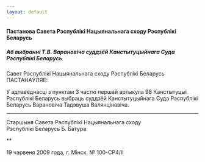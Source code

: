 ```yaml
---
layout: default
---
```


#### Пастанова Савета Рэспублікі Нацыянальнага сходу Рэспублікі Беларусь

##### Аб выбранні Т.В. Варановіча суддзёй Канстытуцыйнага Суда Рэспублікі Беларусь

Савет Рэспублікі Нацыянальнага сходу Рэспублікі Беларусь ПАСТАНАЎЛЯЕ:

У адпаведнасці з пунктам 3 часткі першай артыкула 98 Канстытуцыі
Рэспублікі Беларусь выбраць суддзёй Канстытуцыйнага Суда
Рэспублікі Беларусь Варановіча Тадэвуша Валянцінавіча.

****

Старшыня Савета Рэспублікі Нацыянальнага сходу  
Рэспублікі Беларусь Б. Батура.

**

19 чэрвеня 2009 года, г. Мінск. № 100-СР4/II
